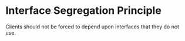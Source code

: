 # Interface Segregation Principle
Clients should not be forced to depend upon interfaces that they do not use.
